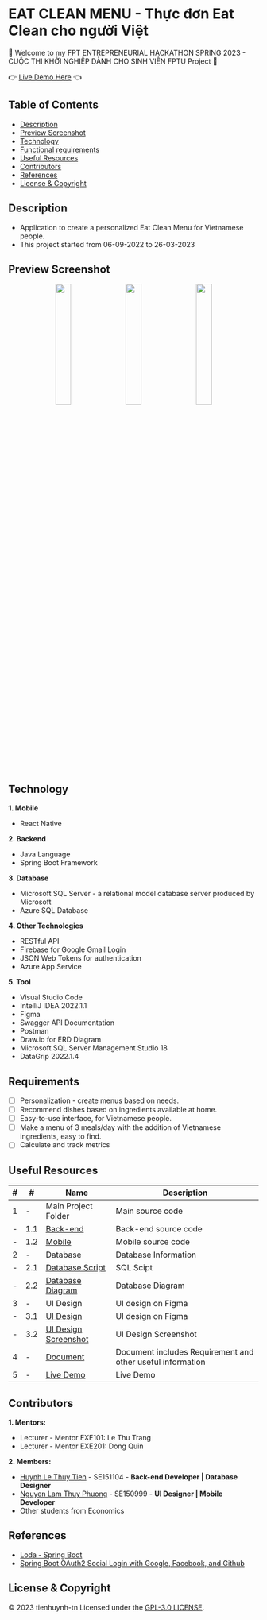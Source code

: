 # EAT CLEAN MENU - Thực đơn Eat Clean cho người Việt

:wave: Welcome to my FPT ENTREPRENEURIAL HACKATHON SPRING 2023 - CUỘC THI KHỞI NGHIỆP DÀNH CHO SINH VIÊN FPTU Project :wave:

:point_right: [Live Demo Here](https://youtu.be/BIgDRwC9Yi4?si=SjXD8KVBBSlEAwEg) :point_left:

## Table of Contents
- [Description](#description)
- [Preview Screenshot](#preview-screenshot)
- [Technology](#technology)
- [Functional requirements](#functional-requirements)
- [Useful Resources](#useful-resources)
- [Contributors](#contributors)
- [References](#references)
- [License & Copyright](#license--copyright)

## Description
- Application to create a personalized Eat Clean Menu for Vietnamese people.
- This project started from 06-09-2022 to 26-03-2023

## Preview Screenshot

<div align="center">
  <img src="https://raw.githubusercontent.com/tienhuynh-tn/eat-clean-menu-back-end/main/UI/Daily%20Menu%20-%201.png" width="25%"></img> &nbsp;&nbsp; <img src="https://raw.githubusercontent.com/tienhuynh-tn/eat-clean-menu-back-end/main/UI/Cook.png" alt="" width="25%"></img> &nbsp;&nbsp; <img src="https://raw.githubusercontent.com/tienhuynh-tn/eat-clean-menu-back-end/main/UI/Setting-1.png" alt="" width="25%"></img>
</div>
  
## Technology
**1. Mobile**
  - React Native

**2. Backend**
  - Java Language
  - Spring Boot Framework

**3. Database**
  - Microsoft SQL Server - a relational model database server produced by Microsoft
  - Azure SQL Database

**4. Other Technologies**
- RESTful API
- Firebase for Google Gmail Login
- JSON Web Tokens for authentication
- Azure App Service

**5. Tool**
  - Visual Studio Code
  - IntelliJ IDEA 2022.1.1
  - Figma
  - Swagger API Documentation
  - Postman
  - Draw.io for ERD Diagram
  - Microsoft SQL Server Management Studio 18
  - DataGrip 2022.1.4

## Requirements

- [ ] Personalization - create menus based on needs.
- [ ] Recommend dishes based on ingredients available at home.
- [ ] Easy-to-use interface, for Vietnamese people.
- [ ] Make a menu of 3 meals/day with the addition of Vietnamese ingredients, easy to find.
- [ ] Calculate and track metrics

## Useful Resources

#| #| Name | Description
-| -| ---- | -----------
1| -| Main Project Folder | Main source code
-| 1.1| [Back-end](https://github.com/tienhuynh-tn/eat-clean-menu-back-end) | Back-end source code
-| 1.2| [Mobile](https://github.com/HAPPY-3-FRIENDS/eat-clean-menu-mobile) | Mobile source code
2| -| Database | Database Information
-| 2.1| [Database Script](https://github.com/tienhuynh-tn/eat-clean-menu-back-end/blob/main/Database/eat-clean-menu-database-script.sql) | SQL Scipt
-| 2.2| [Database Diagram](https://raw.githubusercontent.com/tienhuynh-tn/eat-clean-menu-back-end/main/Database/ecm.png) | Database Diagram
3| -| UI Design | UI design on Figma
-| 3.1| [UI Design](https://www.figma.com/proto/FzTW9gXTRo53RzKKgxVrp4/Eat-Clean?node-id=13-1257&scaling=scale-down&page-id=0%3A1&starting-point-node-id=13%3A1257) | UI design on Figma
-| 3.2| [UI Design Screenshot](https://github.com/tienhuynh-tn/eat-clean-menu-back-end/tree/main/UI) | UI Design Screenshot
4| -| [Document](https://github.com/tienhuynh-tn/eat-clean-menu-back-end/blob/main/Document/ECM%20-%20Th%E1%BB%B1c%20%C4%91%C6%A1n%20Eat%20Clean%20cho%20ng%C6%B0%E1%BB%9Di%20Vi%E1%BB%87t.pdf) | Document includes Requirement and other useful information
5| -| [Live Demo](https://youtu.be/BIgDRwC9Yi4?si=SjXD8KVBBSlEAwEg) | Live Demo

## Contributors
**1. Mentors:**
- Lecturer - Mentor EXE101: Le Thu Trang
- Lecturer - Mentor EXE201: Dong Quin

**2. Members:**
- [Huynh Le Thuy Tien](https://github.com/tienhuynh-tn) - SE151104 - **Back-end Developer | Database Designer**
- [Nguyen Lam Thuy Phuong](https://github.com/nguyenlamthuyphuong25) - 	SE150999 - **UI Designer | Mobile Developer**
- Other students from Economics

## References
- [Loda - Spring Boot](https://loda.me/courses/spring-boot)
- [Spring Boot OAuth2 Social Login with Google, Facebook, and Github](https://www.callicoder.com/spring-boot-security-oauth2-social-login-part-1/)

## License & Copyright
&copy; 2023 tienhuynh-tn Licensed under the [GPL-3.0 LICENSE](https://github.com/tienhuynh-tn/eat-clean-menu-back-end/blob/main/LICENSE).
